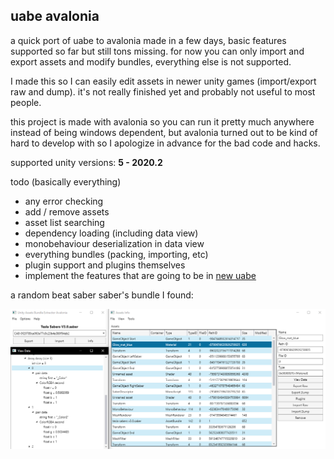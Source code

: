 ## uabe avalonia

a quick port of uabe to avalonia made in a few days, basic features supported so far but still tons missing. for now you can only import and export assets and modify bundles, everything else is not supported.

I made this so I can easily edit assets in newer unity games (import/export raw and dump). it's not really finished yet and probably not useful to most people.

this project is made with avalonia so you can run it pretty much anywhere instead of being windows dependent, but avalonia turned out to be kind of hard to develop with so I apologize in advance for the bad code and hacks.

supported unity versions: **5 - 2020.2**

todo (basically everything)

* any error checking
* add / remove assets
* asset list searching
* dependency loading (including data view)
* monobehaviour deserialization in data view
* everything bundles (packing, importing, etc)
* plugin support and plugins themselves
* implement the features that are going to be in [new uabe](https://community.7daystodie.com/topic/1871-unity-assets-bundle-extractor/?do=findComment&comment=357397)



a random beat saber saber's bundle I found:

![screenshot](screenshot.png)

